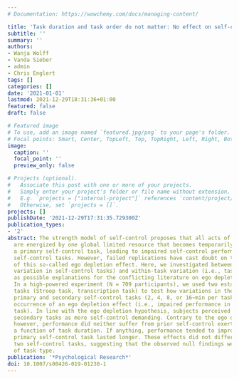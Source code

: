 ```yaml
---
# Documentation: https://wowchemy.com/docs/managing-content/

title: 'Task duration and task order do not matter: No effect on self-control performance'
subtitle: ''
summary: ''
authors:
- Wanja Wolff
- Vanda Sieber
- admin
- Chris Englert
tags: []
categories: []
date: '2021-01-01'
lastmod: 2021-12-29T18:31:36+01:00
featured: false
draft: false

# Featured image
# To use, add an image named `featured.jpg/png` to your page's folder.
# Focal points: Smart, Center, TopLeft, Top, TopRight, Left, Right, BottomLeft, Bottom, BottomRight.
image:
  caption: ''
  focal_point: ''
  preview_only: false

# Projects (optional).
#   Associate this post with one or more of your projects.
#   Simply enter your project's folder or file name without extension.
#   E.g. `projects = ["internal-project"]` references `content/project/deep-learning/index.md`.
#   Otherwise, set `projects = []`.
projects: []
publishDate: '2021-12-29T17:31:35.729300Z'
publication_types:
- '2'
abstract: The strength model of self-control proposes that all acts of self-control
  are energized by one global limited resource that becomes temporarily depleted by
  a primary self-control task, leading to impaired self-control performance in secondary
  self-control tasks. However, failed replications have cast doubt on the existence
  of this so-called ego depletion effect. Here, we investigated between-task (i.e.,
  variation in self-control tasks) and within-task variation (i.e., task duration)
  as possible explanations for the conflicting literature on ego depletion effects.
  In a high-powered experiment (N = 709 participants), we used two established self-control
  tasks (Stroop task, transcription task) to test how variations in the duration of
  primary and secondary self-control tasks (2, 4, 8, or 16~min per task) affect the
  occurrence of an ego depletion effect (i.e., impaired performance in the secondary
  task). In line with the ego depletion hypothesis, subjects perceived longer lasting
  secondary tasks as more self-control demanding. Contrary to the ego depletion hypothesis,
  however, performance did neither suffer from prior self-control exertion, nor as
  a function of task duration. If anything, performance tended to improve when the
  primary self-control task lasted longer. These effects did not differ between the
  two self-control tasks, suggesting that the observed null findings were independent
  of task type.
publication: '*Psychological Research*'
doi: 10.1007/s00426-019-01230-1
---
```

